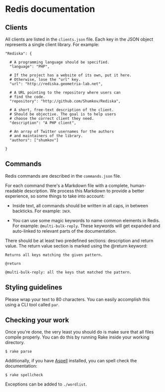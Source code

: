 Redis documentation
===


Clients
---

All clients are listed in the `clients.json` file. Each key in the JSON
object represents a single client library. For example:

    "Rediska": {

      # A programming language should be specified.
      "language": "PHP",

      # If the project has a website of its own, put it here.
      # Otherwise, lose the "url" key.
      "url": "http://rediska.geometria-lab.net",

      # A URL pointing to the repository where users can
      # find the code.
      "repository": "http://github.com/Shumkov/Rediska",

      # A short, free-text description of the client.
      # Should be objective. The goal is to help users
      # choose the correct client they need.
      "description": "A PHP client",

      # An array of Twitter usernames for the authors
      # and maintainers of the library.
      "authors": ["shumkov"]

    }


Commands
---

Redis commands are described in the `commands.json` file.

For each command there's a Markdown file with a complete, human-readable
description. We process this Markdown to provide a better experience, so
some things to take into account:

* Inside text, all commands should be written in all caps, in between
backticks. For example: <code>`INCR`</code>.

* You can use some magic keywords to name common elements in Redis. For
example: `@multi-bulk-reply`. These keywords will get expanded and
auto-linked to relevant parts of the documentation.

There should be at least two predefined sections: description and
return value. The return value section is marked using the @return
keyword:

    Returns all keys matching the given pattern.

    @return

    @multi-bulk-reply: all the keys that matched the pattern.


Styling guidelines
---

Please wrap your text to 80 characters. You can easily accomplish this
using a CLI tool called `par`.


Checking your work
---

Once you're done, the very least you should do is make sure that all
files compile properly. You can do this by running Rake inside your
working directory.

    $ rake parse

Additionally, if you have [Aspell](http://aspell.net/) installed, you
can spell check the documentation:

    $ rake spellcheck

Exceptions can be added to `./wordlist`.

